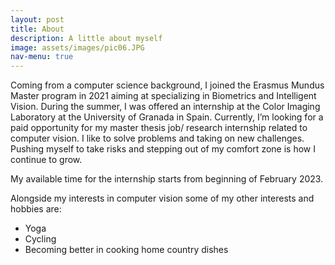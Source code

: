 ```yaml
---
layout: post
title: About
description: A little about myself
image: assets/images/pic06.JPG
nav-menu: true
---
```


Coming from a computer science background, I joined the Erasmus Mundus Master program in 2021 aiming at specializing in Biometrics and Intelligent Vision. During the summer, I was offered an internship at the Color Imaging Laboratory at the University of Granada in Spain. Currently, I’m looking for a paid opportunity for my master thesis job/ research internship related to computer vision. I like to solve problems and taking on new challenges. Pushing myself to take risks and stepping out of my comfort zone is how I continue to grow.

My available time for the internship starts from beginning of February 2023. 

Alongside my interests in computer vision some of my other interests and hobbies are:
- Yoga
- Cycling
- Becoming better in cooking home country dishes

